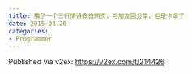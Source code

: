 ```yaml
---
title: 撸了一个三行情诗表白网页，可朋友圈分享，但是卡爆了
date: 2015-08-20
categories:
- Programmer
---
```


Published via v2ex: https://v2ex.com/t/214426
